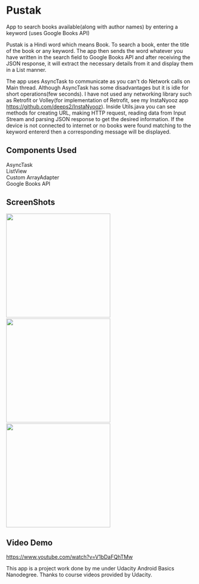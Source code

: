 # Pustak
App to search books available(along with author names) by entering a keyword (uses Google Books API)

Pustak is a Hindi word which means Book. To search a book, enter the title of the book or any keyword. The app then sends the word whatever you have written in the search field to Google Books API and after receiving the JSON response, it will extract the necessary details from it and display them in a List manner.

The app uses AsyncTask to communicate as you can't do Network calls on Main thread. Although AsyncTask has some disadvantages but it is idle for short operations(few seconds). I have not used any networking library such as Retrofit or Volley(for implementation of Retrofit, see my InstaNyooz app https://github.com/deeps2/InstaNyooz). Inside Utils.java you can see methods for creating URL, making HTTP request, reading data from Input Stream and parsing JSON response to get the desired information. If the device is not connected to internet or no books were found matching to the keyword entererd then a corresponding message will be displayed.

Components Used
---------------
AsyncTask</br>
ListView</br>
Custom ArrayAdapter</br>
Google Books API

ScreenShots
------------
<img src="https://firebasestorage.googleapis.com/v0/b/delhi06-31a81.appspot.com/o/news1.jpg?alt=media&token=52e72d1f-e854-4b74-9f08-5d9dc01ebd3d" width=280/>&nbsp;&nbsp;
<img src="https://firebasestorage.googleapis.com/v0/b/delhi06-31a81.appspot.com/o/news2.jpg?alt=media&token=eed4e243-00a0-46fa-a83a-002163e48f33" width=280/>&nbsp;&nbsp;
<img src="https://firebasestorage.googleapis.com/v0/b/delhi06-31a81.appspot.com/o/news4.jpg?alt=media&token=3cc79c54-7fa6-402a-8e6d-64936e68b055" width=280/>

Video Demo
----------
https://www.youtube.com/watch?v=V1bDaFQhTMw

This app is a project work done by me under Udacity Android Basics Nanodegree. Thanks to course videos provided by Udacity.
